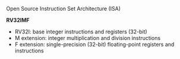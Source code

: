 Open Source Instruction Set Architecture (ISA)

**RV32IMF**
- RV32I: base integer instructions and registers (32-bit)
- M extension: integer multiplication and division instructions
- F extension: single-precision (32-bit) floating-point registers and instructions

